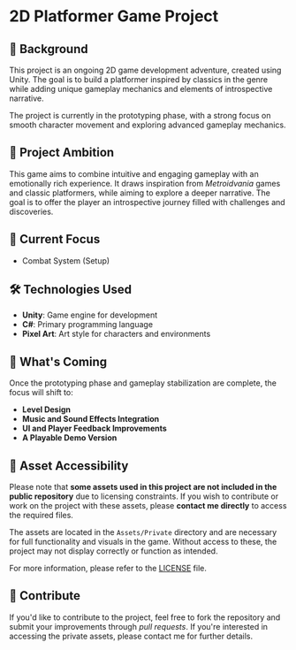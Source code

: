 # 2D Platformer Game Project

## 🌟 Background

This project is an ongoing 2D game development adventure, created using Unity. The goal is to build a platformer inspired by classics in the genre while adding unique gameplay mechanics and elements of introspective narrative.

The project is currently in the prototyping phase, with a strong focus on smooth character movement and exploring advanced gameplay mechanics.

## 🚀 Project Ambition

This game aims to combine intuitive and engaging gameplay with an emotionally rich experience. It draws inspiration from *Metroidvania* games and classic platformers, while aiming to explore a deeper narrative. The goal is to offer the player an introspective journey filled with challenges and discoveries.

## 🎯 Current Focus

- Combat System (Setup)

## 🛠️ Technologies Used

- **Unity**: Game engine for development
- **C#**: Primary programming language
- **Pixel Art**: Art style for characters and environments

## 🔮 What's Coming

Once the prototyping phase and gameplay stabilization are complete, the focus will shift to:
- **Level Design**
- **Music and Sound Effects Integration**
- **UI and Player Feedback Improvements**
- **A Playable Demo Version**

## 📁 Asset Accessibility

Please note that **some assets used in this project are not included in the public repository** due to licensing constraints. If you wish to contribute or work on the project with these assets, please **contact me directly** to access the required files.

The assets are located in the `Assets/Private` directory and are necessary for full functionality and visuals in the game. Without access to these, the project may not display correctly or function as intended.

For more information, please refer to the [LICENSE](./LICENSE.md) file.

## 🤝 Contribute

If you'd like to contribute to the project, feel free to fork the repository and submit your improvements through *pull requests*. If you're interested in accessing the private assets, please contact me for further details.
